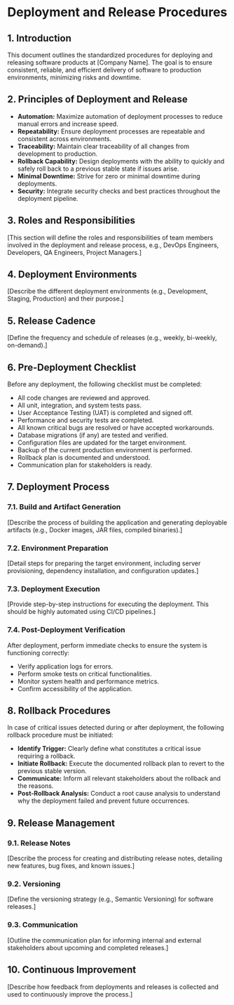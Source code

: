 # Deployment and Release Procedures

## 1. Introduction

This document outlines the standardized procedures for deploying and releasing software products at [Company Name]. The goal is to ensure consistent, reliable, and efficient delivery of software to production environments, minimizing risks and downtime.

## 2. Principles of Deployment and Release

*   **Automation:** Maximize automation of deployment processes to reduce manual errors and increase speed.
*   **Repeatability:** Ensure deployment processes are repeatable and consistent across environments.
*   **Traceability:** Maintain clear traceability of all changes from development to production.
*   **Rollback Capability:** Design deployments with the ability to quickly and safely roll back to a previous stable state if issues arise.
*   **Minimal Downtime:** Strive for zero or minimal downtime during deployments.
*   **Security:** Integrate security checks and best practices throughout the deployment pipeline.

## 3. Roles and Responsibilities

[This section will define the roles and responsibilities of team members involved in the deployment and release process, e.g., DevOps Engineers, Developers, QA Engineers, Project Managers.]

## 4. Deployment Environments

[Describe the different deployment environments (e.g., Development, Staging, Production) and their purpose.]

## 5. Release Cadence

[Define the frequency and schedule of releases (e.g., weekly, bi-weekly, on-demand).] 

## 6. Pre-Deployment Checklist

Before any deployment, the following checklist must be completed:

*   All code changes are reviewed and approved.
*   All unit, integration, and system tests pass.
*   User Acceptance Testing (UAT) is completed and signed off.
*   Performance and security tests are completed.
*   All known critical bugs are resolved or have accepted workarounds.
*   Database migrations (if any) are tested and verified.
*   Configuration files are updated for the target environment.
*   Backup of the current production environment is performed.
*   Rollback plan is documented and understood.
*   Communication plan for stakeholders is ready.

## 7. Deployment Process

### 7.1. Build and Artifact Generation

[Describe the process of building the application and generating deployable artifacts (e.g., Docker images, JAR files, compiled binaries).]

### 7.2. Environment Preparation

[Detail steps for preparing the target environment, including server provisioning, dependency installation, and configuration updates.]

### 7.3. Deployment Execution

[Provide step-by-step instructions for executing the deployment. This should be highly automated using CI/CD pipelines.]

### 7.4. Post-Deployment Verification

After deployment, perform immediate checks to ensure the system is functioning correctly:

*   Verify application logs for errors.
*   Perform smoke tests on critical functionalities.
*   Monitor system health and performance metrics.
*   Confirm accessibility of the application.

## 8. Rollback Procedures

In case of critical issues detected during or after deployment, the following rollback procedure must be initiated:

*   **Identify Trigger:** Clearly define what constitutes a critical issue requiring a rollback.
*   **Initiate Rollback:** Execute the documented rollback plan to revert to the previous stable version.
*   **Communicate:** Inform all relevant stakeholders about the rollback and the reasons.
*   **Post-Rollback Analysis:** Conduct a root cause analysis to understand why the deployment failed and prevent future occurrences.

## 9. Release Management

### 9.1. Release Notes

[Describe the process for creating and distributing release notes, detailing new features, bug fixes, and known issues.]

### 9.2. Versioning

[Define the versioning strategy (e.g., Semantic Versioning) for software releases.]

### 9.3. Communication

[Outline the communication plan for informing internal and external stakeholders about upcoming and completed releases.]

## 10. Continuous Improvement

[Describe how feedback from deployments and releases is collected and used to continuously improve the process.]


